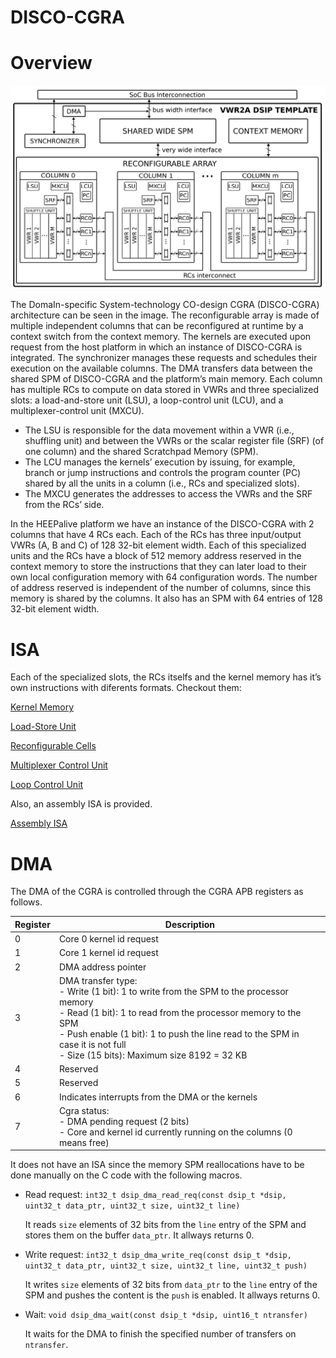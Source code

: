 # DISCO-CGRA

# Overview

![Untitled](Attached/DISCO-CGRA_arch_scheme.png)

The DomaIn-specific System-technology CO-design CGRA (DISCO-CGRA) architecture can be seen in the image. The reconfigurable array is made of multiple independent columns that can be reconfigured at runtime by a context switch from the context memory. The kernels are executed upon request from the host platform in which an instance of DISCO-CGRA is integrated. The synchronizer manages these requests and schedules their execution on the available columns. The DMA transfers data between the shared SPM of DISCO-CGRA and the platform’s main memory. Each column has multiple RCs to compute on data stored in VWRs and three specialized slots: a load-and-store unit (LSU), a loop-control unit (LCU), and a multiplexer-control unit (MXCU).

- The LSU is responsible for the data movement within a VWR (i.e., shuffling unit) and between the VWRs or the scalar register file (SRF) (of one column) and the shared Scratchpad Memory (SPM).
- The LCU manages the kernels’ execution by issuing, for example, branch or jump instructions and controls the program counter (PC) shared by all the units in a column (i.e., RCs and specialized slots).
- The MXCU generates the addresses to access the VWRs and the SRF from the RCs’ side.

In the HEEPalive platform we have an instance of the DISCO-CGRA with 2 columns that have 4 RCs each. Each of the RCs has three input/output VWRs (A, B and C) of 128 32-bit element width. Each of this specialized units and the RCs have a block of 512 memory address reserved in the context memory to store the instructions that they can later load to their own local configuration memory with 64 configuration words. The number of address reserved is independent of the number of columns, since this memory is shared by the columns. It also has an SPM with 64 entries of 128 32-bit element width.

# ISA

Each of the specialized slots, the RCs itselfs and the kernel memory has it’s own instructions with diferents formats. Checkout them:

[Kernel Memory](KMEM.md)

[Load-Store Unit](LSU.md)

[Reconfigurable Cells](RCs.md)

[Multiplexer Control Unit](MXCU.md)

[Loop Control Unit](LCU.md)

Also, an assembly ISA is provided.

[Assembly ISA](Attached/DISCO-CGRA_ISA.pdf)

# DMA

The DMA of the CGRA is controlled through the CGRA APB registers as follows.

| **Register** | **Description** |
| ---- | ---- |
| 0 | Core 0 kernel id request |
| 1 | Core 1 kernel id request |
| 2 | DMA address pointer |
| 3 | DMA transfer type:  <br>- Write (1 bit): 1 to write from the SPM to the processor memory  <br>- Read (1 bit): 1 to read from the processor memory to the SPM  <br>- Push enable (1 bit): 1 to push the line read to the SPM in case it is not full  <br>- Size (15 bits): Maximum size 8192 = 32 KB |
| 4 | Reserved |
| 5 | Reserved |
| 6 | Indicates interrupts from the DMA or the kernels |
| 7 | Cgra status:  <br>- DMA pending request (2 bits)  <br>- Core and kernel id currently running on the columns (0 means free) |

It does not have an ISA since the memory SPM reallocations have to be done manually on the C code with the following macros.

- Read request: `int32_t dsip_dma_read_req(const dsip_t *dsip, uint32_t data_ptr, uint32_t size, uint32_t line)`
    
    It reads `size` elements of 32 bits from the `line` entry of the SPM and stores them on the buffer `data_ptr`. It allways returns 0.
    
- Write request: `int32_t dsip_dma_write_req(const dsip_t *dsip, uint32_t data_ptr, uint32_t size, uint32_t line, uint32_t push)`
    
    It writes `size` elements of 32 bits from `data_ptr` to the `line` entry of the SPM and pushes the content is the `push` is enabled. It allways returns 0.
    
- Wait: `void dsip_dma_wait(const dsip_t *dsip, uint16_t ntransfer)`
    
    It waits for the DMA to finish the specified number of transfers on `ntransfer`.